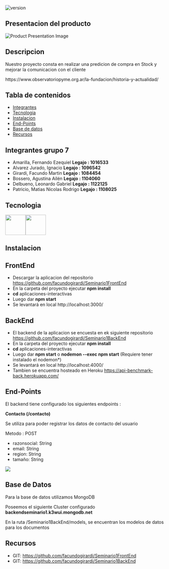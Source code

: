  ![version](https://img.shields.io/badge/version-1.0.0-blue.svg) 

## Presentacion del producto
![Product Presentation Image](https://i.ibb.co/yYb05nN/Sin-t-tulo.png)

## Descripcion

<p>Nuestro proyecto consta en realizar una predicion de compra en Stock y mejorar la comunicacion con el cliente </p>
https://www.observatoriopyme.org.ar/la-fundacion/historia-y-actualidad/

## Tabla de contenidos

* [Integrantes](#Integrantes)
* [Tecnologia](#Tecnologia)
* [Instalacion](#Instalacion)
* [End-Points](#End-Points)
* [Base de datos](#Base-de-datos)
* [Recursos](#Recursos)

## Integrantes grupo 7

* Amarilla, Fernando Ezequiel         <b>Legajo : 1016533</b>
* Alvarez Jurado, Ignacio             <b>Legajo : 1096542</b>
* Girardi, Facundo Martin             <b>Legajo : 1084454</b>
* Bossero, Agustina Ailén             <b>Legajo : 1104060</b>
* Delbueno, Leonardo Gabriel          <b>Legajo : 1122125</b>
* Patricio, Matias Nicolas Rodrigo    <b>Legajo : 1108025</b>

## Tecnologia

<img src="https://i.ibb.co/GR1VxFh/material-ui.png" width="64" height="64" /><img src="https://i.ibb.co/bsJMq4X/aps-504x498-small-transparent-pad-600x600-f8f8f8-u1.jpg" width="64" height="64" />

## Instalacion

## FrontEnd

* Descargar la aplicacion del repositorio https://github.com/facundogirardi/Seminario1FrontEnd
* En la carpeta del proyecto ejecutar <b>npm install</b>
* <b>cd</b> aplicaciones-interactivas
* Luego dar <b>npm start</b>
* Se levantará en local http://localhost:3000/

## BackEnd

* El backend de la aplicacion se encuesta en ek siguiente repositorio https://github.com/facundogirardi/Seminario1BackEnd
* En la carpeta del proyecto ejecutar <b>npm install</b>
* <b>cd</b> aplicaciones-interactivas
* Luego dar <b>npm start</b> o <b>nodemon --exec npm start</b> (Requiere tener instalado el nodemon*)
* Se levantará en local http://localhost:4000/
* Tambien se encuentra hosteado en Heroku https://api-benchmark-back.herokuapp.com/

## End-Points

El backend tiene configurado los siguientes endpoints :

<b><p>Contacto (/contacto)</b></p>
<p>Se utiliza para poder registrar los datos de contacto del usuario</p>
<p>Metodo : POST</p>

 * razonsocial: String
 * email: String
 * region: String
 * tamaño: String

<img src="https://i.ibb.co/R2Sn3JY/contacto.png"/>

## Base de Datos

<p>Para la base de datos utilizamos MongoDB</p>
<p>Poseemos el siguiente Cluster configurado <b>backendseminario1.k3wui.mongodb.net</b></p>
<p>En la ruta /Seminario1BackEnd/models, se encuentran los modelos de datos para los documentos</p>

## Recursos

- GIT: <https://github.com/facundogirardi/Seminario1FrontEnd>
- GIT: <https://github.com/facundogirardi/Seminario1BackEnd>